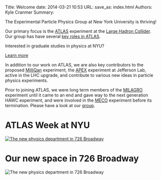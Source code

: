 Title: Welcome
date: 2014-03-21 10:53
URL:
save_as: index.html
Authors: Kyle Cranmer
Summary: 



The Experimental Particle Physics Group at New York University is thriving!  

Our primary focus is the <a href="history.html#atlas">ATLAS</a> experiment 
at the <a href="http://lhc.web.cern.ch/lhc/">Large Hadron Collider</a>.  
Our group has have several [key roles in ATLAS](tag/honors.html).  

<div class="jumbotron">
  <p>Interested in graduate studies in physics at NYU?</p>
  <p><a class="btn btn-primary btn-lg" href="http://physics.as.nyu.edu/page/graduate" role="button">Learn more</a></p>
</div>
<!--
**Interested in applying to NYU for graduate studies in physics?**
[More here](http://physics.as.nyu.edu/page/graduate)
-->

In addition to our work on ATLAS, we are also key contributors to the proposed
<a href="https://arxiv.org/abs/1607.04669">MilliQan</a> experiment, the 
<a href="history.html#apex">APEX</a> experiment at Jefferson Lab, 
active in the LHC upgrade, and contribute to various new ideas in particle physics experiments.

Prior to joining ATLAS, we were long term members of the  <a href="history.html#milagro">MILAGRO</a> 
experiment until it came to an end and gave way to the next generation
HAWC experiment, and 
were involved in the <a href="history.html#meco">MECO</a> experiment before its termination.  Please have a look at our <a href="group.html">group</a>.


<h1>ATLAS Week at NYU</h1>
<a href="images/atlas-week-group-IMG_7192.JPG">
<img src="images/atlas-week-group-IMG_7192-smaller.jpg" widht="50%" alt="The new physics department in 726 Broadway" />
</a>

<h1>Our new space in 726 Broadway</h1>
<img src="images/staircase726.jpg" widht="50%" alt="The new physics department in 726 Broadway" />


<!--
<div id="topic">
  <h2>Nobel Celebrations</h2>
<a href="http://home.web.cern.ch/about/updates/2013/10/CERN-congratulates-Englert-and-Higgs-on-Nobel-in-physics"><img style="width:300px;" src="images/higgs-and-englert.jpg"/></a>
<p>
On Tuesday, October 8th, 2013, the Nobel Prize in Physics was <a href="http://www.nobelprize.org/nobel_prizes/physics/laureates/2013/">awarded</a> to François Englert and Peter Higgs...
</p>
<blockquote>
&quot;for the theoretical discovery of a mechanism that contributes to our understanding of the origin of mass of subatomic particles, and which recently was confirmed through the discovery of the predicted fundamental particle, by the ATLAS and CMS experiments at CERN's Large Hadron
Collider&quot;.
</blockquote>

<p>
The announcement happened to occur while the annual <a href="http://ruphe.fsac.ac.ma/AtlasWeek2013/index.php">ATLAS Overview Week</a> was being held in Marrakech, Morocco, and NYU Experimental Particle Physics Group members James Beacham and Kirill Prokofiev were in attendance and <a href="images/ATLASWeekMarrakechNobel2013.png">watched the announcement with hundreds of other ATLAS members</a>.  The whole room burst into applause upon hearing the announcement.
</p>

<p>
Back in New York, the rest of the group <a href="http://youtu.be/cxQKXRi_ezA">held a celebration in Meyer Hall</a>.  The mention of ATLAS in the official citation of the Nobel Prize made this a particularly proud moment for the entire collaboration and for our NYU group, since we played several key roles in the discovery.
</p>
</div>

<div id="topic">
  <h2>Observation of a new Higgs-like particle at a mass of ~126 GeV</h2>
<a href="http://www.atlas.ch/news/2012/latest-results-from-higgs-search.html"><img style="width:300px;" src="images/HiggsComb_P0_2012July.png"/></a>
<p>
On July 4, 2012, CERN held a <a href="http://press-archived.web.cern.ch/press-archived/PressReleases/Releases2012/PR17.12E.html">joint ATLAS+CMS seminar</a> where each experiment presented results indicating the observation of a new particle consistent with the Standard Model Higgs boson with a measured mass of ~125-127 GeV.  
The excess of Higgs-like events was observed in several possible decay channels, each of which required a separate analysis, and the NYU ATLAS group was (and is) heavily involved in two of these analyses: Higgs-to-four-leptons and Higgs-to-two-photons.  
Additionally, all of the separate analyses needed to be combined for <a href="http://www.sciencedirect.com/science/article/pii/S037026931200857X">the final ATLAS result, published in Physics Letters B</a>.  
In the ATLAS Collaboration, this Higgs combination task fell to a small group of experts, one of whom was our own Kyle Cranmer, Editor of the combination paper.
</p>
<p>
This is a major milestone not just in particle physics but in the history of science, and the NYU group is proud to have played a part in the discovery.  
The observation of a new boson is just the first step, however.  Further analyses are underway to examine the properties of this particle to determine whether it is indeed the Standard Model Higgs or something different (and there are intriguing hints that this is the case).

</div>
-->


